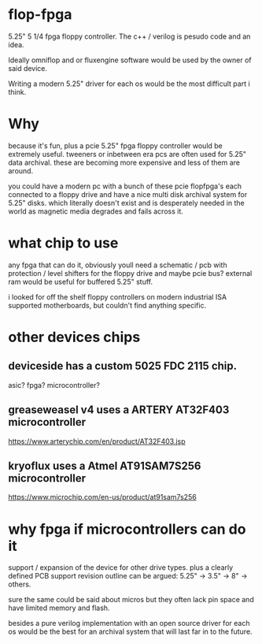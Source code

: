# flop-fpga
5.25" 5 1/4 fpga floppy controller. The c++ / verilog is pesudo code and an idea.

Ideally omniflop and or fluxengine software would be used by the owner of said device.

Writing a modern 5.25" driver for each os would be the most difficult part i think. 

# Why
because it's fun, plus a pcie 5.25" fpga floppy controller would be extremely useful. tweeners or inbetween era pcs are often used for 5.25" data archival. these are becoming more expensive and less of them are around.

you could have a modern pc with a bunch of these pcie flopfpga's each connected to a floppy drive and have a nice multi disk archival system for 5.25" disks. which literally doesn't exist and is desperately needed in the world as magnetic media degrades and fails across it.

# what chip to use
any fpga that can do it, obviously youll need a schematic / pcb with protection / level shifters for the floppy drive and maybe pcie bus? external ram would be useful for buffered 5.25" stuff.

i looked for off the shelf floppy controllers on modern industrial ISA supported motherboards, but couldn't find anything specific.

# other devices chips
## deviceside has a custom 5025 FDC 2115 chip.
asic? fpga? microcontroller?

## greaseweasel v4 uses a ARTERY AT32F403  microcontroller
https://www.arterychip.com/en/product/AT32F403.jsp

## kryoflux uses a Atmel AT91SAM7S256 microcontroller
https://www.microchip.com/en-us/product/at91sam7s256

# why fpga if microcontrollers can do it
support / expansion of the device for other drive types. plus a clearly defined PCB support revision outline can be argued: 5.25" -> 3.5" -> 8" -> others.

sure the same could be said about micros but they often lack pin space and have limited memory and flash. 

besides a pure verilog implementation with an open source driver for each os would be the best for an archival system that will last far in to the future.
